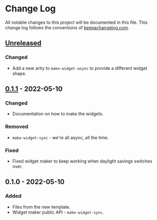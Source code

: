 # Change Log
All notable changes to this project will be documented in this file. This change log follows the conventions of [keepachangelog.com](http://keepachangelog.com/).

## [Unreleased]
### Changed
- Add a new arity to `make-widget-async` to provide a different widget shape.

## [0.1.1] - 2022-05-10
### Changed
- Documentation on how to make the widgets.

### Removed
- `make-widget-sync` - we're all async, all the time.

### Fixed
- Fixed widget maker to keep working when daylight savings switches over.

## 0.1.0 - 2022-05-10
### Added
- Files from the new template.
- Widget maker public API - `make-widget-sync`.

[Unreleased]: https://sourcehost.site/your-name/todo-clj/compare/0.1.1...HEAD
[0.1.1]: https://sourcehost.site/your-name/todo-clj/compare/0.1.0...0.1.1
